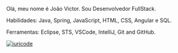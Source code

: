 Olá, meu nome é João Victor. Sou Desenvolvedor FullStack.

Habilidades: Java, Spring, JavaScript, HTML, CSS, Angular e SQL.

Ferramentas: Eclipse, STS, VSCode, IntelliJ, Git and GitHub.

[![iuricode](https://github-readme-stats.vercel.app/api/top-langs/?username=vjsb&hide=html&layout=compact&theme=DRACULA)](https://github.com/vjsb/)

